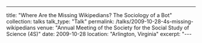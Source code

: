 ---
title: "Where Are the Missing Wikipedians? The Sociology of a Bot"
collection: talks
talk_type: "Talk"
permalink: /talks/2009-10-28-4s-missing-wikipedians
venue: "Annual Meeting of the Society for the Social Study of Science (4S)"
date: 2009-10-28
location: "Arlington, Virginia"
excerpt: "---
